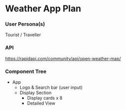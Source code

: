 # Weather App Plan

### User Persona(s)
Tourist / Traveller

### API
https://rapidapi.com/community/api/open-weather-map/


### Component Tree
- App
    - Logo & Search bar (user input)
    - Display Section
        - Display cards x 8
        - Detailed View
